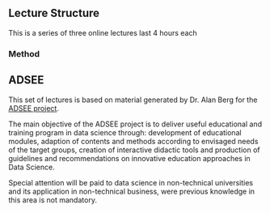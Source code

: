 ## Lecture Structure

This is a series of three online lectures last 4 hours each



### Method


## ADSEE

This set of lectures is based on material generated by Dr. Alan Berg for the [ADSEE project](https://adsee.eu/).

The main objective of the ADSEE project is to deliver useful educational and training program in data science through: development of educational modules, adaption of contents and methods according to envisaged needs of the target groups, creation of interactive didactic tools and production of guidelines and recommendations on innovative education approaches in Data Science.

Special attention will be paid to data science in non-technical universities and its application in non-technical business, were previous knowledge in this area is not mandatory.



